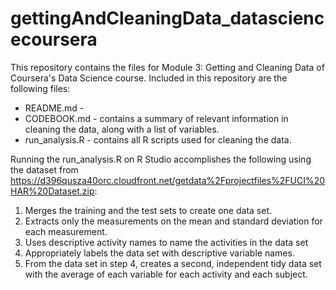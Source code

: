 # gettingAndCleaningData_datasciencecoursera
This repository contains the files for Module 3: Getting and Cleaning Data of Coursera's Data Science course. Included in this repository are the following files:
* README.md - 
* CODEBOOK.md - contains a summary of relevant information in cleaning the data, along with a list of variables.
* run_analysis.R - contains all R scripts used for cleaning the data.

Running the run_analysis.R on R Studio accomplishes the following using the dataset from https://d396qusza40orc.cloudfront.net/getdata%2Fprojectfiles%2FUCI%20HAR%20Dataset.zip:
1. Merges the training and the test sets to create one data set.
2. Extracts only the measurements on the mean and standard deviation for each measurement.
3. Uses descriptive activity names to name the activities in the data set
4. Appropriately labels the data set with descriptive variable names.
5. From the data set in step 4, creates a second, independent tidy data set with the average of each variable for each activity and each subject.
